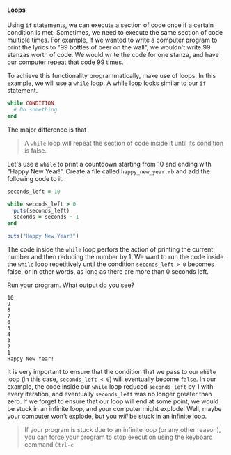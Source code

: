#### Loops

Using `if` statements, we can execute a section of code once if a certain
condition is met. Sometimes, we need to execute the same section of code
multiple times. For example, if we wanted to write a computer program to print
the lyrics to "99 bottles of beer on the wall", we wouldn't write 99 stanzas
worth of code. We would write the code for one stanza, and have our computer
repeat that code 99 times.

To achieve this functionality programmatically, make use of loops. In this
example, we will use a `while` loop. A while loop looks similar to our `if`
statement.

```ruby
while CONDITION
  # Do something
end
```

The major difference is that

> A `while` loop will repeat the section of code inside it until its condition
> is false.

Let's use a `while` to print a countdown starting from 10 and ending with
"Happy New Year!". Create a file called `happy_new_year.rb` and add the
following code to it.

```ruby
seconds_left = 10

while seconds_left > 0
  puts(seconds_left)
  seconds = seconds - 1
end

puts("Happy New Year!")
```

The code inside the `while` loop perfors the action of printing the current
number and then reducing the number by 1. We want to run the code inside the
`while` loop repetitively until the condition `seconds_left > 0` becomes false,
or in other words, as long as there are more than 0 seconds left.

Run your program. What output do you see?

```
10
9
8
7
6
5
4
3
2
1
Happy New Year!
```

It is very important to ensure that the condition that we pass to our `while`
loop (in this case, `seconds_left < 0`) will eventually become `false`. In our
example, the code inside our `while` loop reduced `seconds_left` by 1 with every
iteration, and eventually `seconds_left` was no longer greater than zero. If we
forget to ensure that our loop will end at some point, we would be stuck in an
infinite loop, and your computer might explode! Well, maybe your computer won't
explode, but you _will_ be stuck in an infinite loop.

> If your program is stuck due to an infinite loop (or any other reason), you
> can force your program to stop execution using the keyboard command `Ctrl-c`
